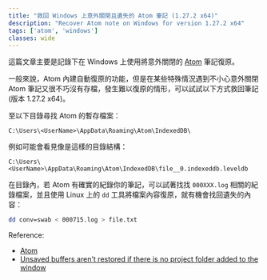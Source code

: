 ```yaml
---
title: "救回 Windows 上意外關閉且遺失的 Atom 筆記 (1.27.2 x64)"
description: "Recover Atom note on Windows for version 1.27.2 x64"
tags: ['atom', 'windows']
classes: wide
---
```


這篇文章主要是記錄下在 Windows 上使用將意外關閉的 [Atom][atom] 筆記復原。

一般來說，Atom 內建自動復原的功能，但是在某些特殊情況遇到不小心意外關閉 Atom 筆記又很不巧沒有存檔，發生難以復原的情形，可以試試以下方式救回筆記 (版本 1.27.2 x64)。

至以下目錄尋找 Atom 的暫存檔案：

```
C:\Users\<UserName>\AppData\Roaming\Atom\IndexedDB\
```

例如可能會看見像是這樣的目錄結構：
```
C:\Users\<UserName>\AppData\Roaming\Atom\IndexedDB\file__0.indexeddb.leveldb
```

在目錄內，若 Atom 有確實的紀錄你的筆記，可以試著找找 `000XXX.log` 相關的紀錄檔案，並且使用 Linux 上的 `dd` 工具將檔案內容復原，就有機會找回遺失的內容：

```bash
dd conv=swab < 000715.log > file.txt
```

Reference:

- [Atom][atom]
- [Unsaved buffers aren't restored if there is no project folder added to the window][recover-atom-unsaved-buffer]

[atom]: https://atom.io/
[recover-atom-unsaved-buffer]: https://github.com/atom/atom/issues/10474#issuecomment-239214969j
